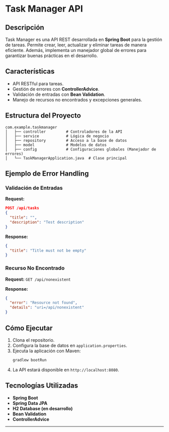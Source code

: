 
# Task Manager API

## Descripción
Task Manager es una API REST desarrollada en **Spring Boot** para la gestión de tareas. Permite crear, leer, actualizar y eliminar tareas de manera eficiente. Además, implementa un manejador global de errores para garantizar buenas prácticas en el desarrollo.

## Características
- API RESTful para tareas.
- Gestión de errores con **ControllerAdvice**.
- Validación de entradas con **Bean Validation**.
- Manejo de recursos no encontrados y excepciones generales.

## Estructura del Proyecto
```
com.example.taskmanager
│   ├── controller         # Controladores de la API
│   ├── service            # Lógica de negocio
│   ├── repository         # Acceso a la base de datos
│   ├── model              # Modelos de datos
│   ├── config             # Configuraciones globales (Manejador de errores)
│   └── TaskManagerApplication.java  # Clase principal
```

## Ejemplo de Error Handling
### Validación de Entradas
**Request:**
```json
POST /api/tasks
{
  "title": "",
  "description": "Test description"
}
```

**Response:**
```json
{
  "title": "Title must not be empty"
}
```

### Recurso No Encontrado
**Request:** `GET /api/nonexistent`

**Response:**
```json
{
  "error": "Resource not found",
  "details": "uri=/api/nonexistent"
}
```

## Cómo Ejecutar
1. Clona el repositorio.
2. Configura la base de datos en `application.properties`.
3. Ejecuta la aplicación con Maven:
   ```bash
   gradlew bootRun
   ```
4. La API estará disponible en `http://localhost:8080`.

## Tecnologías Utilizadas
- **Spring Boot**
- **Spring Data JPA**
- **H2 Database (en desarrollo)**
- **Bean Validation**
- **ControllerAdvice**

---

